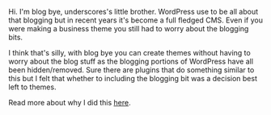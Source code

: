 
Hi. I'm blog bye, underscores's little brother. WordPress use to be all about that blogging but in recent years it's become a full fledged CMS. Even if you were making a business theme you still had to worry about the blogging bits. 

I think that's silly, with blog bye you can create themes without having to worry about the blog stuff as the blogging portions of WordPress have all been hidden/removed. Sure there are plugins that do something similar to this but I felt that whether to including the blogging bit was a decision best left to themes.

Read more about why I did this [here](https://secretpizza.party/blog-bye/).
